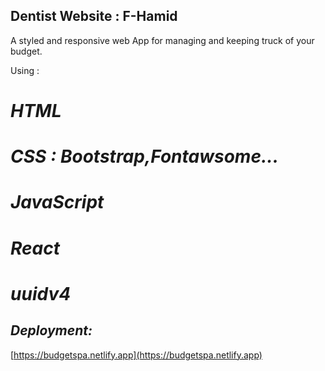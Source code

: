 ## Dentist Website : F-Hamid

A styled and responsive web App for managing and keeping truck of your budget.

Using :

# _HTML_

# _CSS : Bootstrap,Fontawsome..._

# _JavaScript_

# _React_

# _uuidv4_

## _Deployment:_

[https://budgetspa.netlify.app](https://budgetspa.netlify.app)
